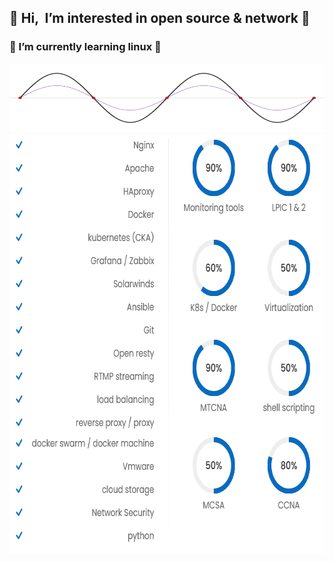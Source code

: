 <h2>&#128311 Hi, &nbsp;I’m interested in open source & network &#128311</h2>
<h3>&#128313 I’m currently learning linux &#128313</h3> 

<img src="wave2.gif" height="110" width="671"/>

<img src="mtinfo.png" width="671" height="671"/>

<!--- 
m-taghva/m-taghva is a ✨ special ✨ repository because its `README.md` (this file) appears on your GitHub profile.
You can click the Preview link to take a look at your changes.
--->
